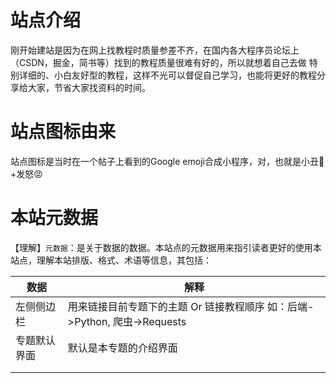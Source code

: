 # 站点介绍
刚开始建站是因为在网上找教程时质量参差不齐，在国内各大程序员论坛上（CSDN，掘金，简书等）找到的教程质量很难有好的，所以就想着自己去做
特别详细的、小白友好型的教程，这样不光可以督促自己学习，也能将更好的教程分享给大家，节省大家找资料的时间。

# 站点图标由来
站点图标是当时在一个帖子上看到的Google emoji合成小程序，对，也就是小丑🤡+发怒😡

# 本站元数据

【理解】`元数据`：是关于数据的数据。本站点的元数据用来指引读者更好的使用本站点，理解本站排版、格式、术语等信息，其包括：

| 数据         | 解释                                                         |
| ------------ | ------------------------------------------------------------ |
| 左侧侧边栏   | 用来链接目前专题下的主题 Or 链接教程顺序 如：后端->Python, 爬虫->Requests |
| 专题默认界面 | 默认是本专题的介绍界面                                       |
|              |                                                              |
|              |                                                              |

